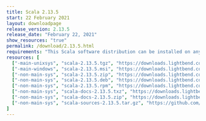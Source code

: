 ```yaml
---
title: Scala 2.13.5
start: 22 February 2021
layout: downloadpage
release_version: 2.13.5
release_date: "February 22, 2021"
show_resources: "true"
permalink: /download/2.13.5.html
requirements: "This Scala software distribution can be installed on any Unix-like or Windows system. It requires Java 8 or later, available <a href='https://www.java.com/'>here</a>."
resources: [
  ["-main-unixsys", "scala-2.13.5.tgz", "https://downloads.lightbend.com/scala/2.13.5/scala-2.13.5.tgz", "Mac OS X, Unix, Cygwin", "21.98M"],
  ["-main-windows", "scala-2.13.5.msi", "https://downloads.lightbend.com/scala/2.13.5/scala-2.13.5.msi", "Windows (msi installer)", "130.48M"],
  ["-non-main-sys", "scala-2.13.5.zip", "https://downloads.lightbend.com/scala/2.13.5/scala-2.13.5.zip", "Windows", "22.02M"],
  ["-non-main-sys", "scala-2.13.5.deb", "https://downloads.lightbend.com/scala/2.13.5/scala-2.13.5.deb", "Debian", "641.63M"],
  ["-non-main-sys", "scala-2.13.5.rpm", "https://downloads.lightbend.com/scala/2.13.5/scala-2.13.5.rpm", "RPM package", "130.73M"],
  ["-non-main-sys", "scala-docs-2.13.5.txz", "https://downloads.lightbend.com/scala/2.13.5/scala-docs-2.13.5.txz", "API docs", "57.73M"],
  ["-non-main-sys", "scala-docs-2.13.5.zip", "https://downloads.lightbend.com/scala/2.13.5/scala-docs-2.13.5.zip", "API docs", "111.89M"],
  ["-non-main-sys", "scala-sources-2.13.5.tar.gz", "https://github.com/scala/scala/archive/v2.13.5.tar.gz", "Sources", "8.0M"]
]
---
```

